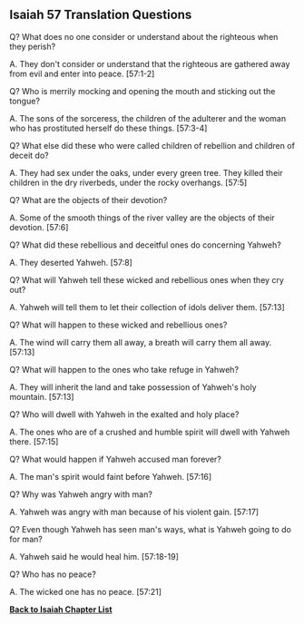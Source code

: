 ## Isaiah 57 Translation Questions ##

Q? What does no one consider or understand about the righteous when they perish?

A. They don't consider or understand that the righteous are gathered away from evil and enter into peace. [57:1-2]

Q? Who is merrily mocking and opening the mouth and sticking out the tongue?

A. The sons of the sorceress, the children of the adulterer and the woman who has prostituted herself do these things. [57:3-4]

Q? What else did these who were called children of rebellion and children of deceit do?

A. They had sex under the oaks, under every green tree. They killed their children in the dry riverbeds, under the rocky overhangs. [57:5]

Q? What are the objects of their devotion?

A. Some of the smooth things of the river valley are the objects of their devotion. [57:6]

Q? What did these rebellious and deceitful ones do concerning Yahweh?

A. They deserted Yahweh. [57:8]

Q? What will Yahweh tell these wicked and rebellious ones when they cry out?

A. Yahweh will tell them to let their collection of idols deliver them. [57:13]

Q? What will happen to these wicked and rebellious ones?

A. The wind will carry them all away, a breath will carry them all away. [57:13]

Q? What will happen to the ones who take refuge in Yahweh?

A. They will inherit the land and take possession of Yahweh's holy mountain. [57:13]

Q? Who will dwell with Yahweh in the exalted and holy place?

A. The ones who are of a crushed and humble spirit will dwell with Yahweh there. [57:15]

Q? What would happen if Yahweh accused man forever?

A. The man's spirit would faint before Yahweh. [57:16]

Q? Why was Yahweh angry with man?

A. Yahweh was angry with man because of his violent gain. [57:17]

Q? Even though Yahweh has seen man's ways, what is Yahweh going to do for man?

A. Yahweh said he would heal him. [57:18-19] 

Q? Who has no peace?

A. The wicked one has no peace. [57:21]

__[Back to Isaiah Chapter List](./)__

